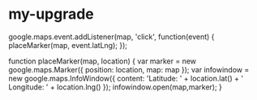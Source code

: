 # my-upgrade
google.maps.event.addListener(map, 'click', function(event) {
  placeMarker(map, event.latLng);
});

function placeMarker(map, location) {
  var marker = new google.maps.Marker({
    position: location,
    map: map
  });
  var infowindow = new google.maps.InfoWindow({
    content: 'Latitude: ' + location.lat() +
    '<br>Longitude: ' + location.lng()
  });
  infowindow.open(map,marker);
}
